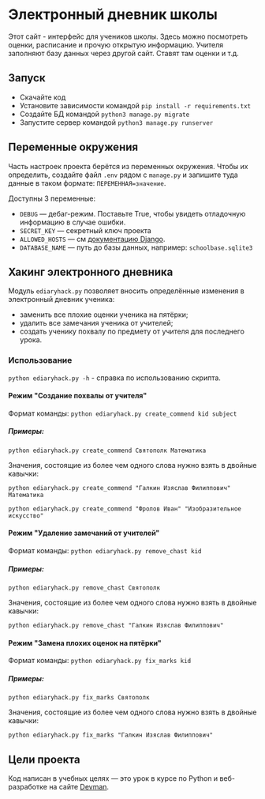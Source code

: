 # Электронный дневник школы

Этот сайт - интерфейс для учеников школы. Здесь можно посмотреть оценки, расписание и прочую открытую информацию. Учителя заполняют базу данных через другой сайт. Ставят там оценки и т.д.

## Запуск

- Скачайте код
- Установите зависимости командой `pip install -r requirements.txt`
- Создайте БД командой `python3 manage.py migrate`
- Запустите сервер командой `python3 manage.py runserver`

## Переменные окружения

Часть настроек проекта берётся из переменных окружения. Чтобы их определить, создайте файл `.env` рядом с `manage.py` и запишите туда данные в таком формате: `ПЕРЕМЕННАЯ=значение`.

Доступны 3 переменные:
- `DEBUG` — дебаг-режим. Поставьте True, чтобы увидеть отладочную информацию в случае ошибки.
- `SECRET_KEY` — секретный ключ проекта
- `ALLOWED_HOSTS` — см [документацию Django](https://docs.djangoproject.com/en/3.1/ref/settings/#allowed-hosts).
- `DATABASE_NAME` — путь до базы данных, например: `schoolbase.sqlite3`

## Хакинг электронного дневника
Модуль `ediaryhack.py` позволяет вносить определённые изменения в электронный дневник ученика: 
 - заменить все плохие оценки ученика на пятёрки;
 - удалить все замечания ученика от учителей; 
 - создать ученику похвалу по предмету от учителя для последнего урока.

### Использование
`python ediaryhack.py -h` - справка по использованию скрипта.

#### Режим "Создание похвалы от учителя"
Формат команды: `python ediaryhack.py create_commend kid subject`

##### Примеры:

`python ediaryhack.py create_commend Святополк Математика`

Значения, состоящие из более чем одного слова нужно взять в двойные кавычки:

`python ediaryhack.py create_commend "Галкин Изяслав Филиппович" Математика`

`python ediaryhack.py create_commend "Фролов Иван" "Изобразительное искусство"`

#### Режим "Удаление замечаний от учителей"
Формат команды: `python ediaryhack.py remove_chast kid`

##### Примеры:

`python ediaryhack.py remove_chast Святополк`

Значения, состоящие из более чем одного слова нужно взять в двойные кавычки:

`python ediaryhack.py remove_chast "Галкин Изяслав Филиппович"`

#### Режим "Замена плохих оценок на пятёрки"
Формат команды: `python ediaryhack.py fix_marks kid`

##### Примеры:

`python ediaryhack.py fix_marks Святополк`

Значения, состоящие из более чем одного слова нужно взять в двойные кавычки:

`python ediaryhack.py fix_marks "Галкин Изяслав Филиппович"`

## Цели проекта

Код написан в учебных целях — это урок в курсе по Python и веб-разработке на сайте [Devman](https://dvmn.org).
